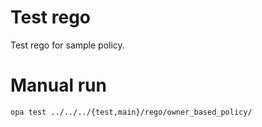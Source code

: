 # Test rego

Test rego for sample policy.

# Manual run

`opa test ../../../{test,main}/rego/owner_based_policy/`